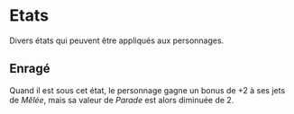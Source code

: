 # Etats

Divers états qui peuvent être appliqués aux personnages.

## Enragé

Quand il est sous cet état, le personnage gagne un bonus de +2 à ses jets de _Mêlée_, mais sa valeur de _Parade_ est alors diminuée de 2.
